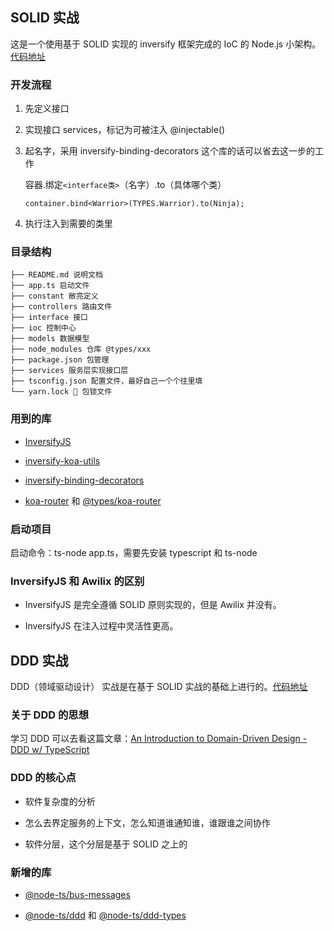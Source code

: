 ## SOLID 实战

这是一个使用基于 SOLID 实现的 inversify 框架完成的 IoC 的 Node.js 小架构。[代码地址](https://github.com/StarCoderLn/SOLID-DDD/tree/master/SOLID)

### 开发流程

1. 先定义接口

2. 实现接口 services，标记为可被注入 @injectable()

3. 起名字，采用 inversify-binding-decorators 这个库的话可以省去这一步的工作

   容器.绑定`<interface类>`（名字）.to（具体哪个类）

   `container.bind<Warrior>(TYPES.Warrior).to(Ninja);`

4. 执行注入到需要的类里

### 目录结构

```
├── README.md 说明文档
├── app.ts 启动文件
├── constant 敞亮定义
├── controllers 路由文件
├── interface 接口
├── ioc 控制中心
├── models 数据模型
├── node_modules 仓库 @types/xxx
├── package.json 包管理
├── services 服务层实现接口层
├── tsconfig.json 配置文件，最好自己一个个往里填
└── yarn.lock 🔐 包锁文件
```

### 用到的库

- [InversifyJS](https://github.com/inversify/InversifyJS)

- [inversify-koa-utils](https://www.npmjs.com/package/inversify-koa-utils)

- [inversify-binding-decorators](https://github.com/inversify/inversify-binding-decorators)

- [koa-router](https://www.npmjs.com/package/koa-router) 和 [@types/koa-router](https://www.npmjs.com/package/@types/koa-router)

### 启动项目

启动命令：ts-node app.ts，需要先安装 typescript 和 ts-node

### InversifyJS 和 Awilix 的区别

- InversifyJS 是完全遵循 SOLID 原则实现的，但是 Awilix 并没有。

- InversifyJS 在注入过程中灵活性更高。

## DDD 实战

DDD（领域驱动设计） 实战是在基于 SOLID 实战的基础上进行的。[代码地址](https://github.com/StarCoderLn/SOLID-DDD/tree/master/DDD)

### 关于 DDD 的思想

学习 DDD 可以去看这篇文章：[An Introduction to Domain-Driven Design - DDD w/ TypeScript](https://khalilstemmler.com/articles/domain-driven-design-intro/)

### DDD 的核心点

- 软件复杂度的分析

- 怎么去界定服务的上下文，怎么知道谁通知谁，谁跟谁之间协作

- 软件分层，这个分层是基于 SOLID 之上的

### 新增的库

- [@node-ts/bus-messages](https://www.npmjs.com/package/@node-ts/bus-messages)

- [@node-ts/ddd](https://www.npmjs.com/package/@node-ts/ddd) 和 [@node-ts/ddd-types](https://www.npmjs.com/package/@node-ts/ddd-types)
